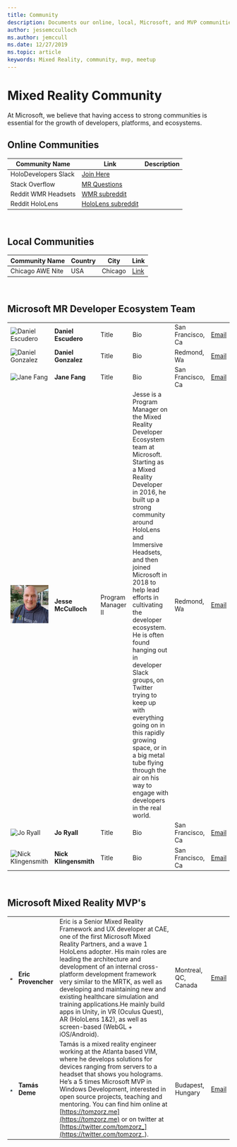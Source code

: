 ```yaml
---
title: Community
description: Documents our online, local, Microsoft, and MVP communities
author: jessemcculloch    
ms.author: jemccull
ms.date: 12/27/2019
ms.topic: article
keywords: Mixed Reality, community, mvp, meetup
---
```




# Mixed Reality Community

At Microsoft, we believe that having access to strong communities is essential for the growth of developers, platforms, and ecosystems.  

## Online Communities

|Community Name  |Link  |Description  |
|---------|---------|---------|
|HoloDevelopers Slack|[Join Here](https://aka.ms/holodevelopers)||
|Stack Overflow|[MR Questions](https://stackoverflow.com/questions/tagged/windows-mixed-reality)||
|Reddit WMR Headsets|[WMR subreddit](https://www.reddit.com/r/WindowsMR/)|         |
|Reddit HoloLens|[HoloLens subreddit](https://www.reddit.com/r/HoloLens/)|         |

<br>

## Local Communities

|Community Name|Country|City|Link|
|---------|---------|---------|---------|
|Chicago AWE Nite     |USA         |Chicago         |[Link](https://www.meetup.com/AWENiteChicago/)         |
<!-- 
|Row2     |         |         |         |
|Row3     |         |         |         |
|Row4     |         |         |         |
|Row5     |         |         |         |
|Row6     |         |         |         |
-->

<br>

## Microsoft MR Developer Ecosystem Team

|||||||
|---------|---------|---------|---------|---------|---------|
|![Daniel Escudero](images/BiographyImages/)|**Daniel Escudero**|Title|Bio|San Francisco, Ca|[Email](mailto:daescu@microsoft.com)|
|![Daniel Gonzalez](images/BiographyImages/)|**Daniel Gonzalez**|Title|Bio|Redmond, Wa|[Email](mailto:dgonza@microsoft.com)|
|![Jane Fang](images/BiographyImages/)|**Jane Fang**|Title|Bio|San Francisco, Ca|[Email](mailto:jafang@microsoft.com)|
|![Jesse McCulloch](images/BiographyImages/JesseMcCulloch270x270.png)|**Jesse McCulloch**|Program Manager II|Jesse is a Program Manager on the Mixed Reality Developer Ecosystem team at Microsoft. Starting as a Mixed Reality Developer in 2016, he built up a strong community around HoloLens and Immersive Headsets, and then joined Microsoft in 2018 to help lead efforts in cultivating the developer ecosystem. He is often found hanging out in developer Slack groups, on Twitter trying to keep up with everything going on in this rapidly growing space, or in a big metal tube flying through the air on his way to engage with developers in the real world.|Redmond, Wa|[Email](mailto:jemccull@microsoft.com)|
|![Jo Ryall](images/BiographyImages/)|**Jo Ryall**|Title|Bio|San Francisco, Ca|[Email](mailto:joryal@microsoft.com)|
|![Nick Klingensmith](images/BiographyImages/)|**Nick Klingensmith**|Title|Bio|San Francisco, Ca|[Email](mailto:niklinge@microsoft.com)|

<br>

<!-- ## Azure Cloud Advocate Spatial Computing Team

content here

<br> -->

## Microsoft Mixed Reality MVP's

||||||
|---------|---------|---------|---------|---------|
|![Eric Provencher](images/BiographyImages/EricProvencher270x270.jpg)|**Eric Provencher**|Eric is a Senior Mixed Reality Framework and UX developer at CAE, one of the first Microsoft Mixed Reality Partners, and a wave 1 HoloLens adopter. His main roles are leading the architecture and development of an internal cross-platform development framework very similar to the MRTK, as well as developing and maintaining new and existing healthcare simulation and training applications.He mainly build apps in Unity, in VR (Oculus Quest), AR (HoloLens 1&2), as well as screen-based (WebGL + iOS/Android).|Montreal, QC, Canada|[Email](mailto:erproven@gmail.com)|
|![Tamás Deme](images/BiographyImages/tamasdeme_270.png)|**Tamás Deme**|Tamás is a mixed reality engineer working at the Atlanta based VIM, where he develops solutions for devices ranging from servers to a headset that shows you holograms. He’s a 5 times Microsoft MVP in Windows Development, interested in open source projects, teaching and mentoring. You can find him online at [https://tomzorz.me](https://tomzorz.me) or on twitter at [https://twitter.com/tomzorz_](https://twitter.com/tomzorz_).|Budapest, Hungary|[Email](mailto:mixedreality@tomzorz.me)|

<br>
